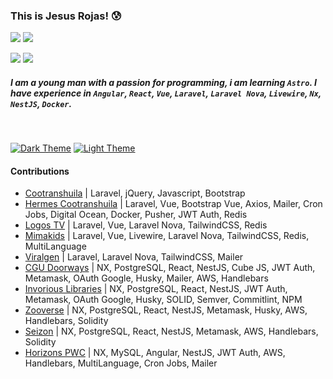 [Comment: Header]: #

### This is Jesus Rojas! 😰

[![](https://img.shields.io/badge/-LinkedIn-000?style=flat&logo=LinkedIn&labelColor=black&logoColor=blue)](https://www.linkedin.com/in/jesus-rojas17#gh-dark-mode-only)
[![](https://img.shields.io/badge/-jarojas6524@misena.edu.co-000?style=flat&logo=gmail)](mailto:jarojas6524@misena.edu.co/#gh-dark-mode-only)

[![](https://img.shields.io/badge/-LinkedIn-fff?style=flat&logo=LinkedIn&labelColor=fff&logoColor=blue)](https://www.linkedin.com/in/jesus-rojas17#gh-light-mode-only)
[![](https://img.shields.io/badge/-jarojas6524@misena.edu.co-fff?style=flat&logo=gmail)](/#gh-light-mode-only)

##### I am a young man with a passion for programming, i am learning `Astro`. I have experience in `Angular`, `React`, `Vue`, `Laravel`, `Laravel Nova`, `Livewire`, `Nx`, `NestJS`, `Docker`. 

<br>

[![Dark Theme](https://github-readme-stats.vercel.app/api/top-langs/?username=Jesus-Rojas&layout=compact&theme=react&hide_border=true)](/#gh-dark-mode-only)
[![Light Theme](https://github-readme-stats.vercel.app/api/top-langs/?username=Jesus-Rojas&layout=compact&theme=graywhite&hide_border=false)](/#gh-light-mode-only)

#### Contributions

- [Cootranshuila](https://cootranshuila.com/) | Laravel, jQuery, Javascript, Bootstrap
- [Hermes Cootranshuila](https://hermes.cootranshuila.com/login) | Laravel, Vue, Bootstrap Vue, Axios, Mailer, Cron Jobs, Digital Ocean, Docker, Pusher, JWT Auth, Redis
- [Logos TV](https://logostv.es/) | Laravel, Vue, Laravel Nova, TailwindCSS, Redis
- [Mimakids](https://mimakids.com/es) | Laravel, Vue, Livewire, Laravel Nova, TailwindCSS, Redis, MultiLanguage
- [Viralgen](https://viralgenvc.com/) | Laravel, Laravel Nova, TailwindCSS, Mailer
- [CGU Doorways](https://cgu.io/) | NX, PostgreSQL, React, NestJS, Cube JS, JWT Auth, Metamask, OAuth Google, Husky, Mailer, AWS, Handlebars
- [Invorious Libraries](https://github.com/Invorious/invorious) | NX, PostgreSQL, React, NestJS, JWT Auth, Metamask, OAuth Google, Husky, SOLID, Semver, Commitlint, NPM
- [Zooverse](https://hub.xyz/zooverse) | NX, PostgreSQL, React, NestJS, Metamask, Husky, AWS, Handlebars, Solidity
- [Seizon](https://seizon-nft.netlify.app/) | NX, PostgreSQL, React, NestJS, Metamask, AWS, Handlebars, Solidity
- [Horizons PWC](https://apps.apple.com/co/app/horizons-pwc/id1642888930) | NX, MySQL, Angular, NestJS, JWT Auth, AWS, Handlebars, MultiLanguage, Cron Jobs, Mailer


[Comment: State_Git]: #

[State_Git_1]: https://github-readme-stats.vercel.app/api?username=Jesus-Rojas&show_icons=true&hide_border=true&show_icons=true&theme=chartreuse-dark
[State_Git_2]: https://github-readme-stats.vercel.app/api/top-langs/?username=Jesus-Rojas&layout=compact&theme=react&hide_border=true&hide_progress=true
